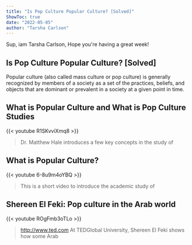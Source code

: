 ```yaml
---
title: "Is Pop Culture Popular Culture? [Solved]"
ShowToc: true 
date: "2022-05-05"
author: "Tarsha Carlson" 
---
```


Sup, iam Tarsha Carlson, Hope you're having a great week!
## Is Pop Culture Popular Culture? [Solved]
Popular culture (also called mass culture or pop culture) is generally recognized by members of a society as a set of the practices, beliefs, and objects that are dominant or prevalent in a society at a given point in time.

## What is Popular Culture and What is Pop Culture Studies
{{< youtube R1SKvviXmq8 >}}
>Dr. Matthew Hale introduces a few key concepts in the study of 

## What is Popular Culture?
{{< youtube 6-8u9m4oYBQ >}}
>This is a short video to introduce the academic study of 

## Shereen El Feki: Pop culture in the Arab world
{{< youtube ROgFmb3oTLo >}}
>http://www.ted.com At TEDGlobal University, Shereen El Feki shows how some Arab 

